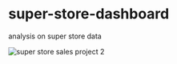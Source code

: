 # super-store-dashboard
analysis on super store data

![super store sales project 2](https://github.com/prasad4141/super-store-dashboard/assets/167748995/44b6290c-bb36-481d-8408-5473abe3a3b5)
